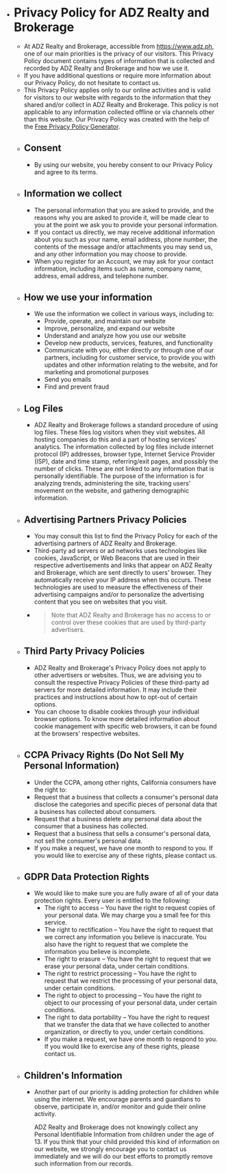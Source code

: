 - # Privacy Policy for ADZ Realty and Brokerage
	- At ADZ Realty and Brokerage, accessible from https://www.adz.ph, one of our main priorities is the privacy of our visitors. This Privacy Policy document contains types of information that is collected and recorded by ADZ Realty and Brokerage and how we use it.
	- If you have additional questions or require more information about our Privacy Policy, do not hesitate to contact us.
	- This Privacy Policy applies only to our online activities and is valid for visitors to our website with regards to the information that they shared and/or collect in ADZ Realty and Brokerage. This policy is not applicable to any information collected offline or via channels other than this website. Our Privacy Policy was created with the help of the [Free Privacy Policy Generator](https://www.privacypolicygenerator.info/).
	- ## Consent
		- By using our website, you hereby consent to our Privacy Policy and agree to its terms.
	- ## Information we collect
		- The personal information that you are asked to provide, and the reasons why you are asked to provide it, will be made clear to you at the point we ask you to provide your personal information.
		- If you contact us directly, we may receive additional information about you such as your name, email address, phone number, the contents of the message and/or attachments you may send us, and any other information you may choose to provide.
		- When you register for an Account, we may ask for your contact information, including items such as name, company name, address, email address, and telephone number.
	- ## How we use your information
		- We use the information we collect in various ways, including to:
			- Provide, operate, and maintain our website
			- Improve, personalize, and expand our website
			- Understand and analyze how you use our website
			- Develop new products, services, features, and functionality
			- Communicate with you, either directly or through one of our partners, including for customer service, to provide you with updates and other information relating to the website, and for marketing and promotional purposes
			- Send you emails
			- Find and prevent fraud
	- ## Log Files
		- ADZ Realty and Brokerage follows a standard procedure of using log files. These files log visitors when they visit websites. All hosting companies do this and a part of hosting services' analytics. The information collected by log files include internet protocol (IP) addresses, browser type, Internet Service Provider (ISP), date and time stamp, referring/exit pages, and possibly the number of clicks. These are not linked to any information that is personally identifiable. The purpose of the information is for analyzing trends, administering the site, tracking users' movement on the website, and gathering demographic information.
	- ## Advertising Partners Privacy Policies
		- You may consult this list to find the Privacy Policy for each of the advertising partners of ADZ Realty and Brokerage.
		- Third-party ad servers or ad networks uses technologies like cookies, JavaScript, or Web Beacons that are used in their respective advertisements and links that appear on ADZ Realty and Brokerage, which are sent directly to users' browser. They automatically receive your IP address when this occurs. These technologies are used to measure the effectiveness of their advertising campaigns and/or to personalize the advertising content that you see on websites that you visit.
		- > Note that ADZ Realty and Brokerage has no access to or control over these cookies that are used by third-party advertisers.
	- ## Third Party Privacy Policies
		- ADZ Realty and Brokerage's Privacy Policy does not apply to other advertisers or websites. Thus, we are advising you to consult the respective Privacy Policies of these third-party ad servers for more detailed information. It may include their practices and instructions about how to opt-out of certain options.
		- You can choose to disable cookies through your individual browser options. To know more detailed information about cookie management with specific web browsers, it can be found at the browsers' respective websites.
	- ## CCPA Privacy Rights (Do Not Sell My Personal Information)
		- Under the CCPA, among other rights, California consumers have the right to:
		- Request that a business that collects a consumer's personal data disclose the categories and specific pieces of personal data that a business has collected about consumers.
		- Request that a business delete any personal data about the consumer that a business has collected.
		- Request that a business that sells a consumer's personal data, not sell the consumer's personal data.
		- If you make a request, we have one month to respond to you. If you would like to exercise any of these rights, please contact us.
	- ## GDPR Data Protection Rights
		- We would like to make sure you are fully aware of all of your data protection rights. Every user is entitled to the following:
			- The right to access – You have the right to request copies of your personal data. We may charge you a small fee for this service.
			- The right to rectification – You have the right to request that we correct any information you believe is inaccurate. You also have the right to request that we complete the information you believe is incomplete.
			- The right to erasure – You have the right to request that we erase your personal data, under certain conditions.
			- The right to restrict processing – You have the right to request that we restrict the processing of your personal data, under certain conditions.
			- The right to object to processing – You have the right to object to our processing of your personal data, under certain conditions.
			- The right to data portability – You have the right to request that we transfer the data that we have collected to another organization, or directly to you, under certain conditions.
			- If you make a request, we have one month to respond to you. If you would like to exercise any of these rights, please contact us.
	- ## Children's Information
		- Another part of our priority is adding protection for children while using the internet. We encourage parents and guardians to observe, participate in, and/or monitor and guide their online activity.
		  
		  ADZ Realty and Brokerage does not knowingly collect any Personal Identifiable Information from children under the age of 13. If you think that your child provided this kind of information on our website, we strongly encourage you to contact us immediately and we will do our best efforts to promptly remove such information from our records.
